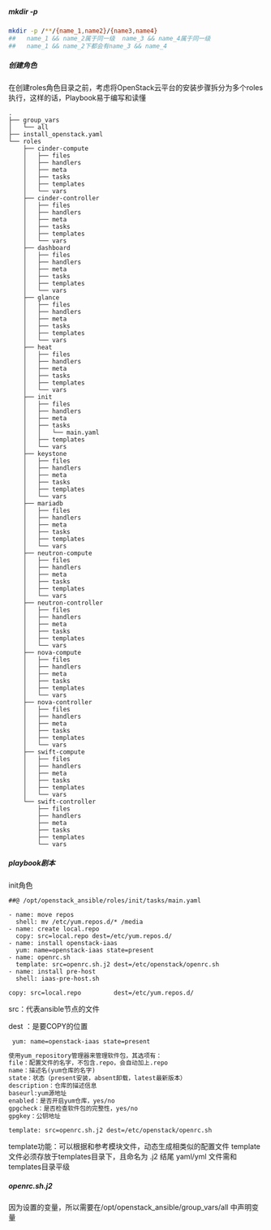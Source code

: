 ##### mkdir -p

```bash
mkdir -p /**/{name_1,name2}/{name3,name4}
##   name_1 && name_2属于同一级  name_3 && name_4属于同一级
##   name_1 && name_2下都会有name_3 && name_4
```

##### 创建角色

在创建roles角色目录之前，考虑将OpenStack云平台的安装步骤拆分为多个roles执行，这样的话，Playbook易于编写和读懂

```tree
.
├── group_vars
│   └── all
├── install_openstack.yaml
└── roles
    ├── cinder-compute
    │   ├── files
    │   ├── handlers
    │   ├── meta
    │   ├── tasks
    │   ├── templates
    │   └── vars
    ├── cinder-controller
    │   ├── files
    │   ├── handlers
    │   ├── meta
    │   ├── tasks
    │   ├── templates
    │   └── vars
    ├── dashboard
    │   ├── files
    │   ├── handlers
    │   ├── meta
    │   ├── tasks
    │   ├── templates
    │   └── vars
    ├── glance
    │   ├── files
    │   ├── handlers
    │   ├── meta
    │   ├── tasks
    │   ├── templates
    │   └── vars
    ├── heat
    │   ├── files
    │   ├── handlers
    │   ├── meta
    │   ├── tasks
    │   ├── templates
    │   └── vars
    ├── init
    │   ├── files
    │   ├── handlers
    │   ├── meta
    │   ├── tasks
    │   │   └── main.yaml
    │   ├── templates
    │   └── vars
    ├── keystone
    │   ├── files
    │   ├── handlers
    │   ├── meta
    │   ├── tasks
    │   ├── templates
    │   └── vars
    ├── mariadb
    │   ├── files
    │   ├── handlers
    │   ├── meta
    │   ├── tasks
    │   ├── templates
    │   └── vars
    ├── neutron-compute
    │   ├── files
    │   ├── handlers
    │   ├── meta
    │   ├── tasks
    │   ├── templates
    │   └── vars
    ├── neutron-controller
    │   ├── files
    │   ├── handlers
    │   ├── meta
    │   ├── tasks
    │   ├── templates
    │   └── vars
    ├── nova-compute
    │   ├── files
    │   ├── handlers
    │   ├── meta
    │   ├── tasks
    │   ├── templates
    │   └── vars
    ├── nova-controller
    │   ├── files
    │   ├── handlers
    │   ├── meta
    │   ├── tasks
    │   ├── templates
    │   └── vars
    ├── swift-compute
    │   ├── files
    │   ├── handlers
    │   ├── meta
    │   ├── tasks
    │   ├── templates
    │   └── vars
    └── swift-controller
        ├── files
        ├── handlers
        ├── meta
        ├── tasks
        ├── templates
        └── vars
```

##### playbook剧本

init角色

```shell
##@ /opt/openstack_ansible/roles/init/tasks/main.yaml

- name: move repos
  shell: mv /etc/yum.repos.d/* /media
- name: create local.repo
  copy: src=local.repo dest=/etc/yum.repos.d/
- name: install openstack-iaas
  yum: name=openstack-iaas state=present
- name: openrc.sh
  template: src=openrc.sh.j2 dest=/etc/openstack/openrc.sh
- name: install pre-host
  shell: iaas-pre-host.sh
```

 `copy: src=local.repo         dest=/etc/yum.repos.d/`

src：代表ansible节点的文件 

dest ：是要COPY的位置

` yum: name=openstack-iaas state=present`

```tex
使用yum_repository管理器来管理软件包，其选项有：
file：配置文件的名字，不包含.repo，会自动加上.repo
name：描述名(yum仓库的名字)
state：状态（present安装，absent卸载，latest最新版本）
description：仓库的描述信息
baseurl:yum源地址
enabled：是否开启yum仓库，yes/no
gpgcheck：是否检查软件包的完整性，yes/no
gpgkey：公钥地址
```

`template: src=openrc.sh.j2 dest=/etc/openstack/openrc.sh`

template功能：可以根据和参考模块文件，动态生成相类似的配置文件
template文件必须存放于templates目录下，且命名为 .j2 结尾
yaml/yml 文件需和templates目录平级

##### openrc.sh.j2

因为设置的变量，所以需要在/opt/openstack_ansible/group_vars/all 中声明变量

```

```

